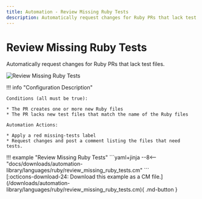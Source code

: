 ```yaml
---
title: Automation - Review Missing Ruby Tests
description: Automatically request changes for Ruby PRs that lack test files.
---
```

# Review Missing Ruby Tests

<!-- --8<-- [start:example]-->

Automatically request changes for Ruby PRs that lack test files.

![Review Missing Ruby Tests](/automations/languages/ruby/review-missing-ruby-tests/review-missing-ruby-tests.png)

!!! info "Configuration Description"

    Conditions (all must be true):
    
    * The PR creates one or more new Ruby files
    * The PR lacks new test files that match the name of the Ruby files
    
    Automation Actions:
    
    * Apply a red missing-tests label
    * Request changes and post a comment listing the files that need tests.

<div class="automationExample" markdown="1">
!!! example "Review Missing Ruby Tests"
    ```yaml+jinja
    --8<-- "docs/downloads/automation-library/languages/ruby/review_missing_ruby_tests.cm"
    ```
    <div class="result" markdown>
      <span>
      [:octicons-download-24: Download this example as a CM file.](/downloads/automation-library/languages/ruby/review_missing_ruby_tests.cm){ .md-button }
      </span>
    </div>
<!-- --8<-- [end:example]-->